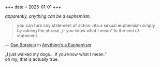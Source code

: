+++
date = 2025-01-01
+++

*apparently, anything can be a euphemism.*

> you can turn any statement of action into a sexual euphemism simply by adding the phrase „if you know what I mean“ to the end of statement.

— [Dan Borstein](https://milk.com/home/danfuzz/) in [Anything's a Euphemism](https://milk.com/home/danfuzz/artsy/euphemism.html)

„I just walked my dogs… if you know what I mean.“ \
oh my, that is actually true.

<!-- more -->
